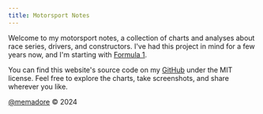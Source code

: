 ```yaml
---
title: Motorsport Notes
---
```


Welcome to my motorsport notes, a collection of charts and analyses about race series, drivers, and constructors. I've had this project in mind for a few years now, and I'm starting with [Formula 1](./formula_1).

You can find this website's source code on my [GitHub](https://github.com/memadore/motorsport-notes) under the MIT license. Feel free to explore the charts, take screenshots, and share wherever you like.

[@memadore](https://memadore.dev/) © 2024